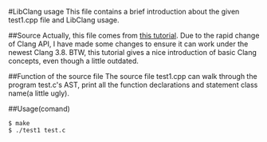 #LibClang usage
This file contains a brief introduction about the given test1.cpp file and LibClang usage.

##Source
Actually, this file comes from [this tutorial](http://swtv.kaist.ac.kr/courses/cs453-fall13/Clang%20tutorial%20v4.pdf).
Due to the rapid change of Clang API, I have made some changes to ensure it can work under the newest Clang 3.8.
BTW, this tutorial gives a nice introduction of basic Clang concepts, even though a little outdated.

##Function of the source file
The source file test1.cpp can walk through the program test.c's AST, print all the function declarations and statement class name(a little ugly).

##Usage(comand)
```
$ make
$ ./test1 test.c
```
